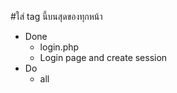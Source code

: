 
#ใส่ tag นี้บนสุดของทุกหน้า <?php  include 'control/session.php' ?>

* Done 
    - login.php
    - Login page and create session
* Do
    - all